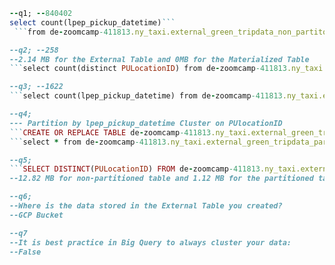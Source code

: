 ```ruby 
--q1; --840402
select count(lpep_pickup_datetime)```
 ```from de-zoomcamp-411813.ny_taxi.external_green_tripdata_non_partitoned;```

--q2; --258
--2.14 MB for the External Table and 0MB for the Materialized Table
```select count(distinct PULocationID) from de-zoomcamp-411813.ny_taxi.external_green_tripdata_non_partitoned;```

--q3; --1622
```select count(lpep_pickup_datetime) from de-zoomcamp-411813.ny_taxi.external_green_tripdata_non_partitoned where  fare_amount=0;```

--q4;
--- Partition by lpep_pickup_datetime Cluster on PUlocationID 
```CREATE OR REPLACE TABLE de-zoomcamp-411813.ny_taxi.external_green_tripdata_par_cl PARTITION BY DATE(lpep_pickup_datetime) CLUSTER BY PUlocationID AS SELECT * FROM de-zoomcamp-411813.ny_taxi.external_green_tripdata_non_partitoned;```
```select * from de-zoomcamp-411813.ny_taxi.external_green_tripdata_par_cl limit 100;```

--q5;
```SELECT DISTINCT(PULocationID) FROM de-zoomcamp-411813.ny_taxi.external_green_tripdata_non_partitoned WHERE DATE(lpep_pickup_datetime) BETWEEN '2022-06-01' AND '2022-06-30';```
--12.82 MB for non-partitioned table and 1.12 MB for the partitioned table

--q6;
--Where is the data stored in the External Table you created?
--GCP Bucket

--q7
--It is best practice in Big Query to always cluster your data:
--False














